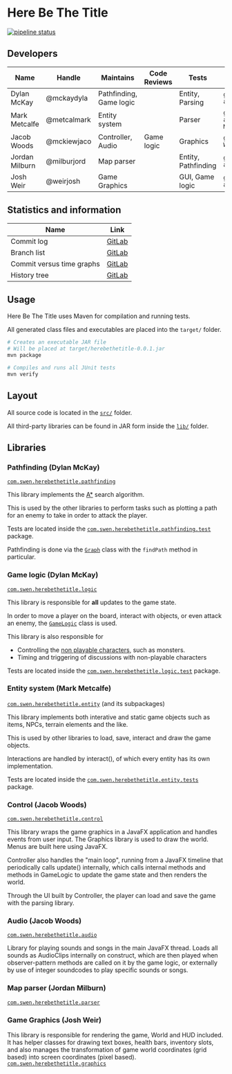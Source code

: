 # Here Be The Title

[![pipeline status](https://gitlab.ecs.vuw.ac.nz/metcalmark/swen-222-group-project/badges/master/pipeline.svg)](https://gitlab.ecs.vuw.ac.nz/metcalmark/swen-222-group-project/commits/master)

## Developers

| Name           | Handle      | Maintains                | Code Reviews | Tests                 | Git log
|----------------|-------------|--------------------------|--------------|-----------------------|--------
| Dylan McKay    | @mckaydyla  | Pathfinding, Game logic  |              | Entity, Parsing       | `git log --author="Dylan McKay"`
| Mark Metcalfe  | @metcalmark | Entity system            |              | Parser                | `git log --author="Mark Metcalfe"`
| Jacob Woods    | @mckiewjaco | Controller, Audio        | Game logic   | Graphics              | `git log --author="J Woods"`
| Jordan Milburn | @milburjord | Map parser               |              | Entity, Pathfinding   | `git log --author="Aposematism"`
| Josh Weir      | @weirjosh   | Game Graphics            |              | GUI, Game logic       | `git log --author="Josh"`

## Statistics and information

| Name                      | Link
|---------------------------|-----
| Commit log                | [GitLab](https://gitlab.ecs.vuw.ac.nz/metcalmark/swen-222-group-project/commits/master)
| Branch list               | [GitLab](https://gitlab.ecs.vuw.ac.nz/metcalmark/swen-222-group-project/branches)
| Commit versus time graphs | [GitLab](https://gitlab.ecs.vuw.ac.nz/metcalmark/swen-222-group-project/graphs/master)
| History tree              | [GitLab](https://gitlab.ecs.vuw.ac.nz/metcalmark/swen-222-group-project/network/master)


## Usage

Here Be The Title uses Maven for compilation and running tests.

All generated class files and executables are placed into the `target/` folder.

```bash
# Creates an executable JAR file
# Will be placed at target/herebethetitle-0.0.1.jar
mvn package

# Compiles and runs all JUnit tests
mvn verify
```

## Layout

All source code is located in the [`src/`](src/) folder.

All third-party libraries can be found in JAR form inside the [`lib/`](lib/) folder.

## Libraries

### Pathfinding (Dylan McKay)

[`com.swen.herebethetitle.pathfinding`](src/com/swen/herebethetitle/pathfinding)

This library implements the [A*](https://en.wikipedia.org/wiki/A*_search_algorithm) search algorithm.

This is used by the other libraries to perform tasks such as plotting a path for an enemy
to take in order to attack the player.

Tests are located inside the [`com.swen.herebethetitle.pathfinding.test`](src/com/swen/herebethetitle/pathfinding/test) package.

Pathfinding is done via the [`Graph`](src/com/swen/herebethetitle/pathfinding/Graph.java) class with the `findPath` method in particular.

### Game logic (Dylan McKay)

[`com.swen.herebethetitle.logic`](src/com/swen/herebethetitle/logic)

This library is responsible for **all** updates to the game state.

In order to move a player on the board, interact with objects, or even attack an enemy,
the [`GameLogic`](src/com/swen/herebethetitle/logic/GameLogic.java) class is used.

This library is also responsible for

* Controlling the [non playable characters](src/com/swen/herebethetitle/entity/NPC.java), such as monsters.
* Timing and triggering of discussions with non-playable characters

Tests are located inside the [`com.swen.herebethetitle.logic.test`](src/com/swen/herebethetitle/logic/test) package.

### Entity system (Mark Metcalfe)

[`com.swen.herebethetitle.entity`](src/com/swen/herebethetitle/entity) (and its subpackages)

This library implements both interative and static game objects such as
items, NPCs, terrain elements and the like.

This is used by other libraries to load, save, interact and draw the game objects.

Interactions are handled by interact(), of which every entity has its own implementation.

Tests are located inside the [`com.swen.herebethetitle.entity.tests`](src/com.swen.herebethetitle.entity.tests) package.

### Control (Jacob Woods)

[`com.swen.herebethetitle.control`](src/com/swen/herebethetitle/control)

This library wraps the game graphics in a JavaFX application and handles events from user input.
The Graphics library is used to draw the world. Menus are built here using JavaFX.

Controller also handles the "main loop", running from a JavaFX timeline that periodically calls update() internally,
which calls internal methods and methods in GameLogic to update the game state and then renders the world.

Through the UI built by Controller, the player can load and save the game with the parsing library.

### Audio (Jacob Woods)

[`com.swen.herebethetitle.audio`](src/com/swen/herebethetitle/audio)

Library for playing sounds and songs in the main JavaFX thread.
Loads all sounds as AudioClips internally on construct, which are then played when observer-pattern methods
are called on it by the game logic, or externally by use of integer soundcodes to play specific sounds or songs.

### Map parser (Jordan Milburn)

[`com.swen.herebethetitle.parser`](src/com/swen/herebethetitle/parser)

<information here>

### Game Graphics (Josh Weir)
This library is responsible for rendering the game, World and HUD included. It has helper classes
for drawing text boxes, health bars, inventory slots, and also manages the transformation of 
game world coordinates (grid based) into screen coordinates (pixel based).
[`com.swen.herebethetitle.graphics`](src/com/swen/herebethetitle/graphics)

<information here>

